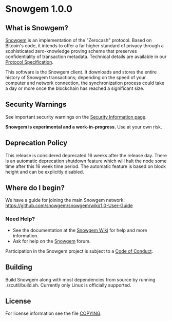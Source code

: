 Snowgem 1.0.0
=============

What is Snowgem?
--------------

[Snowgem](https://snowgem.org/) is an implementation of the "Zerocash" protocol.
Based on Bitcoin's code, it intends to offer a far higher standard of privacy
through a sophisticated zero-knowledge proving scheme that preserves
confidentiality of transaction metadata. Technical details are available
in our [Protocol Specification](https://github.com/snowgem/zips/raw/master/protocol/protocol.pdf).

This software is the Snowgem client. It downloads and stores the entire history
of Snowgem transactions; depending on the speed of your computer and network
connection, the synchronization process could take a day or more once the
blockchain has reached a significant size.

Security Warnings
-----------------

See important security warnings on the
[Security Information page](https://snowgem.org/support/security/).

**Snowgem is experimental and a work-in-progress.** Use at your own risk.

Deprecation Policy
------------------

This release is considered deprecated 16 weeks after the release day. There
is an automatic deprecation shutdown feature which will halt the node some
time after this 16 week time period. The automatic feature is based on block
height and can be explicitly disabled.

Where do I begin?
-----------------
We have a guide for joining the main Snowgem network:
https://github.com/snowgem/snowgem/wiki/1.0-User-Guide

### Need Help?

* See the documentation at the [Snowgem Wiki](https://github.com/snowgem/snowgem/wiki)
  for help and more information.
* Ask for help on the [Snowgem](https://forum.snowgem.org/) forum.

Participation in the Snowgem project is subject to a
[Code of Conduct](code_of_conduct.md).

Building
--------

Build Snowgem along with most dependencies from source by running
./zcutil/build.sh. Currently only Linux is officially supported.

License
-------

For license information see the file [COPYING](COPYING).
